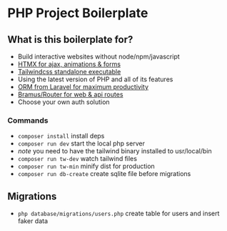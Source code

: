 # PHP Project Boilerplate

## What is this boilerplate for?
- Build interactive websites without node/npm/javascript
- [HTMX for ajax, animations & forms](https://htmx.org/docs/)
- [Tailwindcss standalone executable](https://tailwindcss.com/blog/standalone-cli)
- Using the latest version of PHP and all of its features
- [ORM from Laravel for maximum productivity](https://github.com/illuminate/database)
- [Bramus/Router for web & api routes](https://github.com/bramus/router)
- Choose your own auth solution

### Commands
- `composer install` install deps
- `composer run dev` start the local php server
- _note_ you need to have the tailwind binary installed to usr/local/bin
- `composer run tw-dev` watch tailwind files
- `composer run tw-min` minify dist for production
- `composer run db-create` create sqlite file before migrations
## Migrations
- `php database/migrations/users.php` create table for users and insert faker data